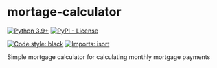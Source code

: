 # mortage-calculator

[![Python 3.9+](https://img.shields.io/badge/python-3.9+-brightgreen.svg)](#mortgage-calculator)
[![PyPI - License](https://img.shields.io/pypi/l/http-exceptions.svg)](https://github.com/AHEIbra/mortgage-calculator/blob/master/LICENSE)

[![Code style: black](https://img.shields.io/badge/code%20style-black-000000.svg)](https://github.com/psf/black)
[![Imports: isort](https://img.shields.io/badge/%20imports-isort-%231674b1?style=flat&labelColor=ef8336)](https://pycqa.github.io/isort/)

Simple mortgage calculator for calculating monthly mortgage payments
